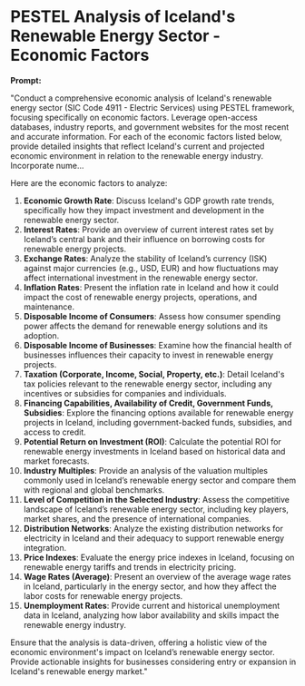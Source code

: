 
# PESTEL Analysis of Iceland's Renewable Energy Sector - Economic Factors

**Prompt:**

"Conduct a comprehensive economic analysis of Iceland's renewable energy sector (SIC Code 4911 - Electric Services) using PESTEL framework, focusing specifically on economic factors. Leverage open-access databases, industry reports, and government websites for the most recent and accurate information. For each of the economic factors listed below, provide detailed insights that reflect Iceland's current and projected economic environment in relation to the renewable energy industry. Incorporate nume...

Here are the economic factors to analyze:

1. **Economic Growth Rate**: Discuss Iceland's GDP growth rate trends, specifically how they impact investment and development in the renewable energy sector.
2. **Interest Rates**: Provide an overview of current interest rates set by Iceland’s central bank and their influence on borrowing costs for renewable energy projects.
3. **Exchange Rates**: Analyze the stability of Iceland’s currency (ISK) against major currencies (e.g., USD, EUR) and how fluctuations may affect international investment in the renewable energy sector.
4. **Inflation Rates**: Present the inflation rate in Iceland and how it could impact the cost of renewable energy projects, operations, and maintenance.
5. **Disposable Income of Consumers**: Assess how consumer spending power affects the demand for renewable energy solutions and its adoption.
6. **Disposable Income of Businesses**: Examine how the financial health of businesses influences their capacity to invest in renewable energy projects.
7. **Taxation (Corporate, Income, Social, Property, etc.)**: Detail Iceland's tax policies relevant to the renewable energy sector, including any incentives or subsidies for companies and individuals.
8. **Financing Capabilities, Availability of Credit, Government Funds, Subsidies**: Explore the financing options available for renewable energy projects in Iceland, including government-backed funds, subsidies, and access to credit.
9. **Potential Return on Investment (ROI)**: Calculate the potential ROI for renewable energy investments in Iceland based on historical data and market forecasts.
10. **Industry Multiples**: Provide an analysis of the valuation multiples commonly used in Iceland’s renewable energy sector and compare them with regional and global benchmarks.
11. **Level of Competition in the Selected Industry**: Assess the competitive landscape of Iceland’s renewable energy sector, including key players, market shares, and the presence of international companies.
12. **Distribution Networks**: Analyze the existing distribution networks for electricity in Iceland and their adequacy to support renewable energy integration.
13. **Price Indexes**: Evaluate the energy price indexes in Iceland, focusing on renewable energy tariffs and trends in electricity pricing.
14. **Wage Rates (Average)**: Present an overview of the average wage rates in Iceland, particularly in the energy sector, and how they affect the labor costs for renewable energy projects.
15. **Unemployment Rates**: Provide current and historical unemployment data in Iceland, analyzing how labor availability and skills impact the renewable energy industry.

Ensure that the analysis is data-driven, offering a holistic view of the economic environment's impact on Iceland’s renewable energy sector. Provide actionable insights for businesses considering entry or expansion in Iceland's renewable energy market."
